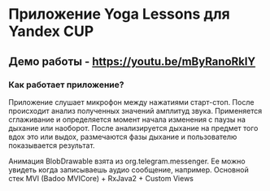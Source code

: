 # Приложение Yoga Lessons для Yandex CUP

## Демо работы - https://youtu.be/mByRanoRklY

### Как работает приложение?

Приложение слушает микрофон между нажатиями старт-стоп. После происходит анализ полученных значений 
амплитуд звука. Применяется сглаживание и определяется момент начала изменения с паузы на дыхание или наоборот. 
После анализируется дыхание на предмет того вдох это или выдох, размечаются фазы дыхание и пользователю 
показывается результат.

Анимация BlobDrawable взята из org.telegram.messenger. Ее можно увидеть когда записываешь аудио сообщение, например. 
Основной стек MVI (Badoo MVICore) + RxJava2 + Custom Views